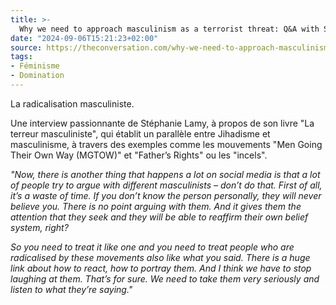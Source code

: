 ```yaml
---
title: >-
  Why we need to approach masculinism as a terrorist threat: Q&A with Stephanie Lamy
date: "2024-09-06T15:21:23+02:00"
source: https://theconversation.com/why-we-need-to-approach-masculinism-as-a-terrorist-threat-qanda-with-stephanie-lamy-233257
tags:
- Féminisme
- Domination
---
```


La radicalisation masculiniste. 

Une interview passionnante de Stéphanie Lamy, à propos de son livre "La terreur masculiniste", qui établit un parallèle entre Jihadisme et masculinisme, à travers des exemples comme les mouvements "Men Going Their Own Way (MGTOW)" et "Father’s Rights" ou les "incels".

_"Now, there is another thing that happens a lot on social media is that a lot of people try to argue with different masculinists – don’t do that. First of all, it’s a waste of time. If you don’t know the person personally, they will never believe you. There is no point arguing with them. And it gives them the attention that they seek and they will be able to reaffirm their own belief system, right?_

_So you need to treat it like one and you need to treat people who are radicalised by these movements also like what you said. There is a huge link about how to react, how to portray them. And I think we have to stop laughing at them. That’s for sure. We need to take them very seriously and listen to what they’re saying."_